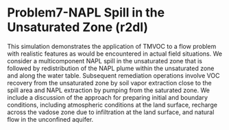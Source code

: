 # Problem7-NAPL Spill in the Unsaturated Zone (r2dl)

This simulation demonstrates the application of TMVOC to a flow problem with realistic features as would be encountered in actual field situations. We consider a multicomponent NAPL spill in the unsaturated zone that is followed by redistribution of the NAPL plume within the unsaturated zone and along the water table. Subsequent remediation operations involve VOC recovery from the unsaturated zone by soil vapor extraction close to the spill area and NAPL extraction by pumping from the saturated zone. We include a discussion of the approach for preparing initial and boundary conditions, including atmospheric conditions at the land surface, recharge across the vadose zone due to infiltration at the land surface, and natural flow in the unconfined aquifer.








